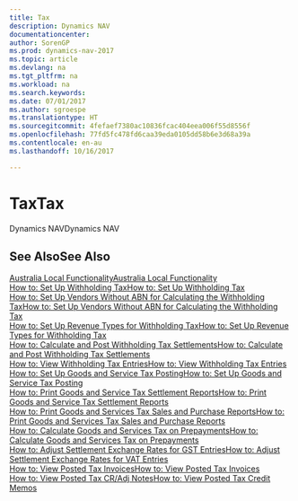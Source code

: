 ```yaml
---
title: Tax
description: Dynamics NAV
documentationcenter: 
author: SorenGP
ms.prod: dynamics-nav-2017
ms.topic: article
ms.devlang: na
ms.tgt_pltfrm: na
ms.workload: na
ms.search.keywords: 
ms.date: 07/01/2017
ms.author: sgroespe
ms.translationtype: HT
ms.sourcegitcommit: 4fefaef7380ac10836fcac404eea006f55d8556f
ms.openlocfilehash: 77fd5fc478fd6caa39eda0105dd58b6e3d68a39a
ms.contentlocale: en-au
ms.lasthandoff: 10/16/2017

---
```

# <a name="tax"></a><span data-ttu-id="acd2c-103">Tax</span><span class="sxs-lookup"><span data-stu-id="acd2c-103">Tax</span></span>
<span data-ttu-id="acd2c-104">Dynamics NAV</span><span class="sxs-lookup"><span data-stu-id="acd2c-104">Dynamics NAV</span></span>  

## <a name="see-also"></a><span data-ttu-id="acd2c-105">See Also</span><span class="sxs-lookup"><span data-stu-id="acd2c-105">See Also</span></span>
[<span data-ttu-id="acd2c-106">Australia Local Functionality</span><span class="sxs-lookup"><span data-stu-id="acd2c-106">Australia Local Functionality</span></span>](australia-local-functionality.md)  
[<span data-ttu-id="acd2c-107">How to: Set Up Withholding Tax</span><span class="sxs-lookup"><span data-stu-id="acd2c-107">How to: Set Up Withholding Tax</span></span>](how-to-set-up-withholding-tax.md)  
[<span data-ttu-id="acd2c-108">How to: Set Up Vendors Without ABN for Calculating the Withholding Tax</span><span class="sxs-lookup"><span data-stu-id="acd2c-108">How to: Set Up Vendors Without ABN for Calculating the Withholding Tax</span></span>](how-to-set-up-vendors-without-abn-for-calculating-the-withholding-tax.md)  
[<span data-ttu-id="acd2c-109">How to: Set Up Revenue Types for Withholding Tax</span><span class="sxs-lookup"><span data-stu-id="acd2c-109">How to: Set Up Revenue Types for Withholding Tax</span></span>](how-to-set-up-revenue-types-for-withholding-tax.md)  
[<span data-ttu-id="acd2c-110">How to: Calculate and Post Withholding Tax Settlements</span><span class="sxs-lookup"><span data-stu-id="acd2c-110">How to: Calculate and Post Withholding Tax Settlements</span></span>](how-to-calculate-and-post-withholding-tax-settlements.md)  
[<span data-ttu-id="acd2c-111">How to: View Withholding Tax Entries</span><span class="sxs-lookup"><span data-stu-id="acd2c-111">How to: View Withholding Tax Entries</span></span>](how-to-view-withholding-tax-entries.md)  
[<span data-ttu-id="acd2c-112">How to: Set Up Goods and Service Tax Posting</span><span class="sxs-lookup"><span data-stu-id="acd2c-112">How to: Set Up Goods and Service Tax Posting</span></span>](how-to-set-up-goods-and-service-tax-posting.md)  
[<span data-ttu-id="acd2c-113">How to: Print Goods and Service Tax Settlement Reports</span><span class="sxs-lookup"><span data-stu-id="acd2c-113">How to: Print Goods and Service Tax Settlement Reports</span></span>](how-to-print-goods-and-service-tax-settlement-reports.md)  
[<span data-ttu-id="acd2c-114">How to: Print Goods and Services Tax Sales and Purchase Reports</span><span class="sxs-lookup"><span data-stu-id="acd2c-114">How to: Print Goods and Services Tax Sales and Purchase Reports</span></span>](how-to-print-goods-and-services-tax-sales-and-purchase-reports.md)  
[<span data-ttu-id="acd2c-115">How to: Calculate Goods and Services Tax on Prepayments</span><span class="sxs-lookup"><span data-stu-id="acd2c-115">How to: Calculate Goods and Services Tax on Prepayments</span></span>](how-to-calculate-goods-and-services-tax-on-prepayments.md)  
[<span data-ttu-id="acd2c-116">How to: Adjust Settlement Exchange Rates for GST Entries</span><span class="sxs-lookup"><span data-stu-id="acd2c-116">How to: Adjust Settlement Exchange Rates for VAT Entries</span></span>](how-to-adjust-settlement-exchange-rates-for-vat-entries.md)  
[<span data-ttu-id="acd2c-117">How to: View Posted Tax Invoices</span><span class="sxs-lookup"><span data-stu-id="acd2c-117">How to: View Posted Tax Invoices</span></span>](how-to-view-posted-tax-invoices.md)  
[<span data-ttu-id="acd2c-118">How to: View Posted Tax CR/Adj Notes</span><span class="sxs-lookup"><span data-stu-id="acd2c-118">How to: View Posted Tax Credit Memos</span></span>](how-to-view-posted-tax-credit-memos.md)

